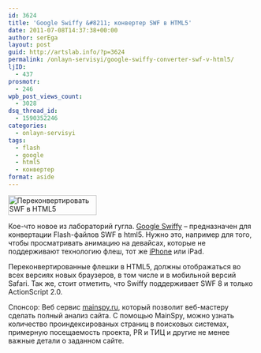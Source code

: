 ```yaml
---
id: 3624
title: 'Google Swiffy &#8211; конвертер SWF в HTML5'
date: 2011-07-08T14:37:38+00:00
author: serEga
layout: post
guid: http://artslab.info/?p=3624
permalink: /onlayn-servisyi/google-swiffy-converter-swf-v-html5/
ljID:
  - 437
prosmotr:
  - 246
wpb_post_views_count:
  - 3028
dsq_thread_id:
  - 1590352246
categories:
  - onlayn-servisyi
tags:
  - flash
  - google
  - html5
  - конвертер
format: aside
---
```

<img class="size-full wp-image-3625 aligncenter" title="google_swiffy_logo" src="{{site.img_cdn}}/google_swiffy_logo.gif" alt="Переконвертировать SWF в HTML5" width="179" height="40" />

Кое-что новое из лабораторий гугла. <a title="конвертер flash-файлов" href="http://swiffy.googlelabs.com/" rel="nofollow">Google Swiffy</a> &#8211; предназначен для конвертации Flash-файлов SWF в html5. Нужно это, например для того, чтобы просматривать анимацию на девайсах, которые не поддерживают технологию флеш, тот же [iPhone](http://artslab.info/tag/iphone/ "весь материал с блога на тему iPhone") или iPad.

Переконвертированные флешки в HTML5, должны отображаться во всех версиях новых браузеров, в том числе и в мобильной версий Safari. Так же, стоит отметить, что Swiffy поддерживает SWF 8 и только ActionScript 2.0.

<!--more-->



Спонсор: Веб сервис [mainspy.ru](http://mainspy.ru/seo_analiz_sajta), который позволит веб-мастеру сделать полный анализ сайта. С помощью MainSpy, можно узнать количество проиндексированых страниц в поисковых системах, примерную посещаемость проекта, PR и ТИЦ и другие не менее важные детали о заданном сайте.